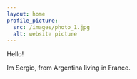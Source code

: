```yaml
---
layout: home
profile_picture:
  src: /images/photo_1.jpg
  alt: website picture
---
```


Hello!

Im Sergio, from Argentina living in France.
